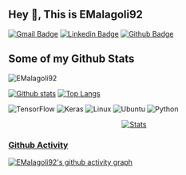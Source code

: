 ## Hey 👋, This is EMalagoli92
[![Gmail Badge](https://img.shields.io/badge/-emala.892@gmail.com-c14438?style=flat&logo=Gmail&logoColor=white&link=mailto:emala.892@gmail.com)](mailto:emala.892@gmail.com) 
[![Linkedin Badge](https://img.shields.io/badge/-Emanuele%20Malagoli-0072b1?style=flat&logo=Linkedin&logoColor=white&link=https://www.linkedin.com/in/emanuele-malagoli-93bbb91a8/?locale=en_US)](https://www.linkedin.com/in/emanuele-malagoli-93bbb91a8/) [![Github Badge](https://img.shields.io/badge/-EMalagoli92-grey?style=flat&logo=github&logoColor=white&link=https://github.com/EMalagoli92/)](https://www.github.com/EMalagoli92/) 
## Some of my Github Stats
<p align=left> <img src=https://komarev.com/ghpvc/?username=EMalagoli92 alt=EMalagoli92 /> </p>

[![Github stats](https://github-readme-stats.vercel.app/api?username=EMalagoli92&show_icons=true&include_all_commits=true)](https://github.com/EMalagoli92/github-readme-stats)
[![Top Langs](https://github-readme-stats.vercel.app/api/top-langs/?username=EMalagoli92&layout=compact)](https://github.com/EMalagoli92/github-readme-stats)



![TensorFlow](https://img.shields.io/badge/TensorFlow-%23FF6F00.svg?style=for-the-badge&logo=TensorFlow&logoColor=white)
![Keras](https://img.shields.io/badge/Keras-%23D00000.svg?style=for-the-badge&logo=Keras&logoColor=white)
![Linux](https://img.shields.io/badge/Linux-FCC624?style=for-the-badge&logo=linux&logoColor=black)
![Ubuntu](https://img.shields.io/badge/Ubuntu-E95420?style=for-the-badge&logo=ubuntu&logoColor=white&color=blueviolet)
![Python](https://img.shields.io/badge/python-3670A0?style=for-the-badge&logo=python&logoColor=ffdd54)

<div align="center">

   <a href= "">![Stats](https://github-readme-stats.vercel.app/api?username=EMalagoli92&show_icons=true&theme=gruvbox)

</div>

### Github Activity
[![EMalagoli92's github activity graph](https://activity-graph.herokuapp.com/graph?username=EMalagoli92&theme=react-dark)](https://github.com/ashutosh00710/github-readme-activity-graph)
